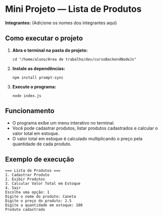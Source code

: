 # Mini Projeto — Lista de Produtos

**Integrantes:** (Adicione os nomes dos integrantes aqui)

## Como executar o projeto

1. **Abra o terminal na pasta do projeto:**
   ```
   cd "/home/aluno/Área de trabalho/dev/cursoBackendNodeJs"
   ```

2. **Instale as dependências:**
   ```
   npm install prompt-sync
   ```

3. **Execute o programa:**
   ```
   node index.js
   ```

## Funcionamento

- O programa exibe um menu interativo no terminal.
- Você pode cadastrar produtos, listar produtos cadastrados e calcular o valor total em estoque.
- O valor total em estoque é calculado multiplicando o preço pela quantidade de cada produto.

## Exemplo de execução

```
=== Lista de Produtos ===
1. Cadastrar Produto
2. Exibir Produtos
3. Calcular Valor Total em Estoque
4. Sair
Escolha uma opção: 1
Digite o nome do produto: Caneta
Digite o preço do produto: 2.5
Digite a quantidade em estoque: 100
Produto cadastrado